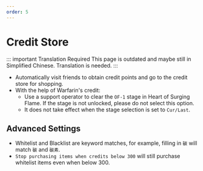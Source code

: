 ```yaml
---
order: 5
---
```


# Credit Store

::: important Translation Required
This page is outdated and maybe still in Simplified Chinese. Translation is needed.
:::

- Automatically visit friends to obtain credit points and go to the credit store for shopping.
- With the help of Warfarin's credit:
  - Use a support operator to clear the `OF-1` stage in Heart of Surging Flame. If the stage is not unlocked, please do not select this option.
  - It does not take effect when the stage selection is set to `Cur/Last`.

## Advanced Settings

- Whitelist and Blacklist are keyword matches, for example, filling in `碳` will match `碳` and `碳素`.
- `Stop purchasing items when credits below 300` will still purchase whitelist items even when below 300.
